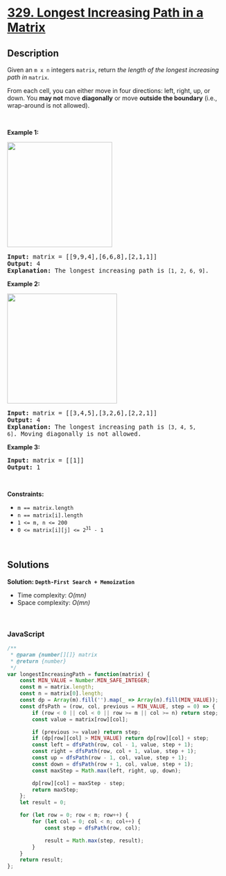 # [329. Longest Increasing Path in a Matrix](https://leetcode.com/problems/longest-increasing-path-in-a-matrix)

## Description

<div class="elfjS" data-track-load="description_content"><p>Given an <code>m x n</code> integers <code>matrix</code>, return <em>the length of the longest increasing path in </em><code>matrix</code>.</p>

<p>From each cell, you can either move in four directions: left, right, up, or down. You <strong>may not</strong> move <strong>diagonally</strong> or move <strong>outside the boundary</strong> (i.e., wrap-around is not allowed).</p>

<p>&nbsp;</p>
<p><strong class="example">Example 1:</strong></p>
<img alt="" src="https://assets.leetcode.com/uploads/2021/01/05/grid1.jpg" style="width: 242px; height: 242px;">
<pre><strong>Input:</strong> matrix = [[9,9,4],[6,6,8],[2,1,1]]
<strong>Output:</strong> 4
<strong>Explanation:</strong> The longest increasing path is <code>[1, 2, 6, 9]</code>.
</pre>

<p><strong class="example">Example 2:</strong></p>
<img alt="" src="https://assets.leetcode.com/uploads/2021/01/27/tmp-grid.jpg" style="width: 253px; height: 253px;">
<pre><strong>Input:</strong> matrix = [[3,4,5],[3,2,6],[2,2,1]]
<strong>Output:</strong> 4
<strong>Explanation: </strong>The longest increasing path is <code>[3, 4, 5, 6]</code>. Moving diagonally is not allowed.
</pre>

<p><strong class="example">Example 3:</strong></p>

<pre><strong>Input:</strong> matrix = [[1]]
<strong>Output:</strong> 1
</pre>

<p>&nbsp;</p>
<p><strong>Constraints:</strong></p>

<ul>
	<li><code>m == matrix.length</code></li>
	<li><code>n == matrix[i].length</code></li>
	<li><code>1 &lt;= m, n &lt;= 200</code></li>
	<li><code>0 &lt;= matrix[i][j] &lt;= 2<sup>31</sup> - 1</code></li>
</ul>
</div>

<p>&nbsp;</p>

## Solutions

**Solution: `Depth-First Search + Memoization`**
- Time complexity: <em>O(mn)</em>
- Space complexity: <em>O(mn)</em>

<p>&nbsp;</p>

### **JavaScript**

```js
/**
 * @param {number[][]} matrix
 * @return {number}
 */
var longestIncreasingPath = function(matrix) {
    const MIN_VALUE = Number.MIN_SAFE_INTEGER;
    const m = matrix.length;
    const n = matrix[0].length;
    const dp = Array(m).fill('').map(_ => Array(n).fill(MIN_VALUE));
    const dfsPath = (row, col, previous = MIN_VALUE, step = 0) => {
        if (row < 0 || col < 0 || row >= m || col >= n) return step;
        const value = matrix[row][col];

        if (previous >= value) return step;
        if (dp[row][col] > MIN_VALUE) return dp[row][col] + step;
        const left = dfsPath(row, col - 1, value, step + 1);
        const right = dfsPath(row, col + 1, value, step + 1);
        const up = dfsPath(row - 1, col, value, step + 1);
        const down = dfsPath(row + 1, col, value, step + 1);
        const maxStep = Math.max(left, right, up, down);

        dp[row][col] = maxStep - step;
        return maxStep;
    };
    let result = 0;

    for (let row = 0; row < m; row++) {
        for (let col = 0; col < n; col++) {
            const step = dfsPath(row, col);

            result = Math.max(step, result);
        }
    }
    return result;
};
```
